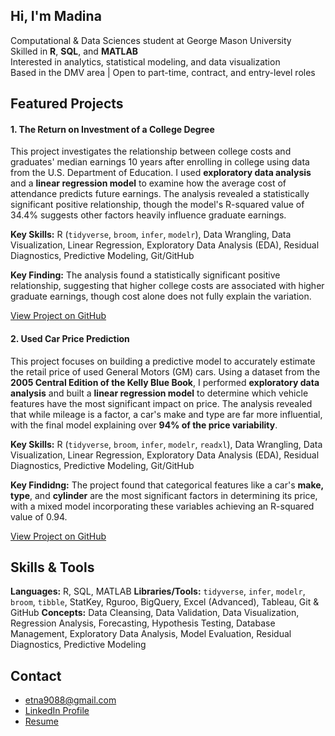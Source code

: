 ## Hi, I'm Madina

Computational & Data Sciences student at George Mason University  
Skilled in **R**, **SQL**, and **MATLAB**  
Interested in analytics, statistical modeling, and data visualization  
Based in the DMV area | Open to part-time, contract, and entry-level roles



## Featured Projects

#### 1. The Return on Investment of a College Degree

This project investigates the relationship between college costs and graduates' median earnings 10 years after enrolling in college using data from the U.S. Department of Education. I used **exploratory data analysis** and a **linear regression model** to examine how the average cost of attendance predicts future earnings. The analysis revealed a statistically significant positive relationship, though the model's R-squared value of 34.4% suggests other factors heavily influence graduate earnings.

**Key Skills:** R (`tidyverse`, `broom`, `infer`, `modelr`), Data Wrangling, Data Visualization, Linear Regression, Exploratory Data Analysis (EDA), Residual Diagnostics, Predictive Modeling, Git/GitHub

**Key Finding:** The analysis found a statistically significant positive relationship, suggesting that higher college costs are associated with higher graduate earnings, though cost alone does not fully explain the variation.

[View Project on GitHub](https://github.com/etna9088/college_cost_vs_earnings)




#### 2. Used Car Price Prediction

This project focuses on building a predictive model to accurately estimate the retail price of used General Motors (GM) cars. Using a dataset from the **2005 Central Edition of the Kelly Blue Book**, I performed **exploratory data analysis** and built a **linear regression model** to determine which vehicle features have the most significant impact on price. The analysis revealed that while mileage is a factor, a car's make and type are far more influential, with the final model explaining over **94% of the price variability**.

**Key Skills:** R (`tidyverse`, `broom`, `infer`, `modelr`, `readxl`), Data Wrangling, Data Visualization, Linear Regression, Exploratory Data Analysis (EDA), Residual Diagnostics, Predictive Modeling, Git/GitHub

**Key Findidng:** The project found that categorical features like a car's **make, type**, and **cylinder** are the most significant factors in determining its price, with a mixed model incorporating these variables achieving an R-squared value of 0.94.

[View Project on GitHub](https://github.com/etna9088/car_prices)


## Skills & Tools

**Languages:** R, SQL, MATLAB
**Libraries/Tools:** `tidyverse`, `infer`, `modelr`, `broom`, `tibble`, StatKey, Rguroo, BigQuery, Excel (Advanced), Tableau, Git & GitHub
**Concepts:** Data Cleansing, Data Validation, Data Visualization, Regression Analysis, Forecasting, Hypothesis Testing, Database Management, Exploratory Data Analysis, Model Evaluation, Residual Diagnostics, Predictive Modeling


## Contact
* [etna9088@gmail.com](mailto:etna9088@gmail.com)
* [LinkedIn Profile](https://www.linkedin.com/in/etna907)
* [Resume](https://github.com/etna9088/Madina_Kanafina_Resume/blob/main/Madina_Kanafina_Resume_PDF.pdf)

